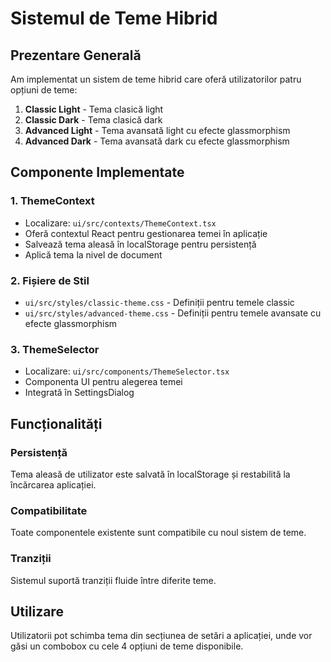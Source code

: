 # Sistemul de Teme Hibrid

## Prezentare Generală

Am implementat un sistem de teme hibrid care oferă utilizatorilor patru opțiuni de teme:
1. **Classic Light** - Tema clasică light
2. **Classic Dark** - Tema clasică dark
3. **Advanced Light** - Tema avansată light cu efecte glassmorphism
4. **Advanced Dark** - Tema avansată dark cu efecte glassmorphism

## Componente Implementate

### 1. ThemeContext
- Localizare: `ui/src/contexts/ThemeContext.tsx`
- Oferă contextul React pentru gestionarea temei în aplicație
- Salvează tema aleasă în localStorage pentru persistență
- Aplică tema la nivel de document

### 2. Fișiere de Stil
- `ui/src/styles/classic-theme.css` - Definiții pentru temele classic
- `ui/src/styles/advanced-theme.css` - Definiții pentru temele avansate cu efecte glassmorphism

### 3. ThemeSelector
- Localizare: `ui/src/components/ThemeSelector.tsx`
- Componenta UI pentru alegerea temei
- Integrată în SettingsDialog

## Funcționalități

### Persistență
Tema aleasă de utilizator este salvată în localStorage și restabilită la încărcarea aplicației.

### Compatibilitate
Toate componentele existente sunt compatibile cu noul sistem de teme.

### Tranziții
Sistemul suportă tranziții fluide între diferite teme.

## Utilizare

Utilizatorii pot schimba tema din secțiunea de setări a aplicației, unde vor găsi un combobox cu cele 4 opțiuni de teme disponibile.